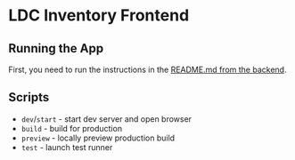 # LDC Inventory Frontend

## Running the App

First, you need to run the instructions in the [README.md from the backend](https://github.com/ldcinventory/ldcgc-backend/blob/develop/README.md).

## Scripts

- `dev`/`start` - start dev server and open browser
- `build` - build for production
- `preview` - locally preview production build
- `test` - launch test runner
